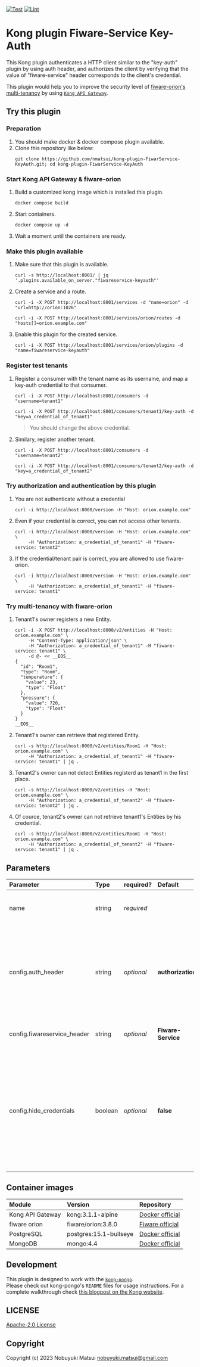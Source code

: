 [![Test](https://img.shields.io/github/actions/workflow/status/nmatsui/kong-plugin-FiwarService-KeyAuth/test.yml?branch=main)](https://github.com/nmatsui/kong-plugin-FiwarService-KeyAuth/actions/workflows/test.yml)
[![Lint](https://github.com/nmatsui/kong-plugin-FiwarService-KeyAuth/workflows/Lint/badge.svg)](https://github.com/nmatsui/kong-plugin-FiwarService-KeyAuth/actions/workflows/lint.yml)

# Kong plugin Fiware-Service Key-Auth

This Kong plugin authenticates a HTTP client similar to the "key-auth" plugin by using auth header, and authorizes the client by verifying that the value of "fiware-service" header corresponds to the client's credential.  


This plugin would help you to improve the security level of [fiware-orion's multi-tenancy](https://fiware-orion.readthedocs.io/en/3.8.0/orion-api.html#multi-tenancy) by using [`Kong API Gateway`](https://github.com/Kong/kong).

## Try this plugin

### Preparation
1. You should make docker & docker compose plugin available.
1. Clone this repository like below:
    ```
    git clone https://github.com/nmatsui/kong-plugin-FiwarService-KeyAuth.git; cd kong-plugin-FiwarService-KeyAuth
    ```

### Start Kong API Gateway & fiware-orion
1. Build a customized kong image which is installed this plugin.
    ```
    docker compose build
    ```
1. Start containers.
    ```
    docker compose up -d
    ```
1. Wait a moment until the containers are ready.

### Make this plugin available
1. Make sure that this plugin is available.
    ```
    curl -s http://localhost:8001/ | jq '.plugins.available_on_server."fiwareservice-keyauth"'
    ```
1. Create a service and a route.
    ```
    curl -i -X POST http://localhost:8001/services -d "name=orion" -d "url=http://orion:1026"
    ```
    ```
    curl -i -X POST http://localhost:8001/services/orion/routes -d "hosts[]=orion.example.com"
    ```
1. Enable this plugin for the created service.
    ```
    curl -i -X POST http://localhost:8001/services/orion/plugins -d "name=fiwareservice-keyauth"
    ```
### Register test tenants
1. Register a consumer with the tenant name as its username, and map a key-auth credential to that consumer.
    ```
    curl -i -X POST http://localhost:8001/consumers -d "username=tenant1"
    ```
    ```
    curl -i -X POST http://localhost:8001/consumers/tenant1/key-auth -d "key=a_credential_of_tenant1"
    ```
    > You should change the above credential.
1. Similary, register another tenant.
    ```
    curl -i -X POST http://localhost:8001/consumers -d "username=tenant2"
    ```
    ```
    curl -i -X POST http://localhost:8001/consumers/tenant2/key-auth -d "key=a_credential_of_tenant2"
    ```
### Try authorization and authentication by this plugin
1. You are not authenticate without a credential
    ```
    curl -i http://localhost:8000/version -H "Host: orion.example.com"
    ```
1. Even if your credential is correct, you can not access other tenants.
    ```
    curl -i http://localhost:8000/version -H "Host: orion.example.com" \
         -H "Authorization: a_credential_of_tenant1" -H "fiware-service: tenant2"
    ```
1. If the credential/tenant pair is correct, you are allowed to use fiware-orion.
    ```
    curl -i http://localhost:8000/version -H "Host: orion.example.com" \
         -H "Authorization: a_credential_of_tenant1" -H "fiware-service: tenant1"
    ```

### Try multi-tenancy with fiware-orion
1. Tenant1's owner registers a new Entity.
    ```
    curl -i -X POST http://localhost:8000/v2/entities -H "Host: orion.example.com" \
         -H "Content-Type: application/json" \
         -H "Authorization: a_credential_of_tenant1" -H "fiware-service: tenant1" \
         -d @- << __EOS__
    {
      "id": "Room1",
      "type": "Room",
      "temperature": {
        "value": 23,
        "type": "Float"
      },
      "pressure": {
        "value": 720,
        "type": "Float"
      }
    }
    __EOS__
    ```
1. Tenant1's owner can retrieve that registered Entity.
    ```
    curl -s http://localhost:8000/v2/entities/Room1 -H "Host: orion.example.com" \
         -H "Authorization: a_credential_of_tenant1" -H "fiware-service: tenant1" | jq .
    ```
1. Tenant2's owner can not detect Entities registerd as tenant1 in the first place.
    ```
    curl -s http://localhost:8000/v2/entities -H "Host: orion.example.com" \
         -H "Authorization: a_credential_of_tenant2" -H "fiware-service: tenant2" | jq .
    ```
1. Of cource, tenant2's owner can not retrieve tenant1's Entities by his credential.
    ```
    curl -s http://localhost:8000/v2/entities/Room1 -H "Host: orion.example.com" \
         -H "Authorization: a_credential_of_tenant2" -H "fiware-service: tenant1" | jq .
    ```

## Parameters

| Parameter | Type | required? | Default | Description |
|:--|:--|:--|:--|:--|
| name | string | *required* | | The name of the plugin, in this case `fiwareservice-keyauth` |
| config.auth\_header | string |*optional* | **authorization** | Describes an authentication header name where this plugin will look for a credential. The key names may only contain [a-z], [A-Z], [0-9] and [-]. |
| config.fiwareservice\_header | string | *optional*   | **Fiware-Service** | Describes the Fiware-Service header name. |
| config.hide\_credentials | boolean | *optional* | **false**  | An optional boolean value telling this plugin to send or not to send the credential to the upstream service. If true, this plugin strips the credential from the request header before proxying it to upstream. |

## Container images

| Module | Version | Repository |
|:--|:--|:--|
| Kong API Gateway | kong:3.1.1-alpine | [Docker official](https://hub.docker.com/_/kong) |
| fiware orion | fiware/orion:3.8.0 | [Fiware official](https://hub.docker.com/r/fiware/orion) |
| PostgreSQL | postgres:15.1-bullseye | [Docker official](https://hub.docker.com/_/postgres) |
| MongoDB | mongo:4.4 | [Docker official](https://hub.docker.com/_/mongo) |

## Development

This plugin is designed to work with the [`kong-pongo`](https://github.com/Kong/kong-pongo).  
Please check out kong-pongo's `README` files for usage instructions. For a complete walkthrough check [this blogpost on the Kong website](https://konghq.com/blog/custom-lua-plugin-kong-gateway).

## LICENSE

[Apache-2.0 License](/LICENSE)

## Copyright

Copyright (c) 2023 Nobuyuki Matsui <nobuyuki.matsui@gmail.com>

